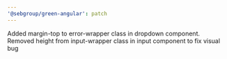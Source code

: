 ```yaml
---
'@sebgroup/green-angular': patch
---
```


Added margin-top to error-wrapper class in dropdown component. Removed height from input-wrapper class in input component to fix visual bug
